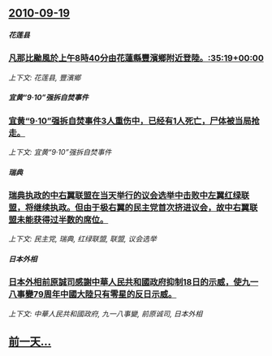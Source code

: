 ## [2010-09-19](/news/2010/09/19/index.md)

##### 花莲县
### [ 凡那比颱風於上午8時40分由花蓮縣豐濱鄉附近登陸。:35:19+00:00](/news/2010/09/19/凡那比颱風於上午8時40分由花蓮縣豐濱鄉附近登陸-35-19-00-00.md)
_上下文: 花莲县, 豐濱鄉_

##### 宜黄“9·10”强拆自焚事件
### [ 宜黄“9·10”强拆自焚事件3人重伤中，已经有1人死亡，尸体被当局抢走。](/news/2010/09/19/宜黄-9-10-强拆自焚事件3人重伤中-已经有1人死亡-尸体被当局抢走.md)
_上下文: 宜黄“9·10”强拆自焚事件_

##### 瑞典
### [ 瑞典执政的中右翼联盟在当天举行的议会选举中击败中左翼红绿联盟，将继续执政。但由于极右翼的民主党首次挤进议会，故中右翼联盟未能获得过半数的席位。](/news/2010/09/19/瑞典执政的中右翼联盟在当天举行的议会选举中击败中左翼红绿联盟-将继续执政-但由于极右翼的民主党首次挤进议会-故中右翼联.md)
_上下文: 民主党, 瑞典, 红绿联盟, 联盟, 议会选举_

##### 日本外相
### [ 日本外相前原誠司感謝中華人民共和國政府抑制18日的示威，使九一八事變79周年中國大陸只有零星的反日示威。](/news/2010/09/19/日本外相前原誠司感謝中華人民共和國政府抑制18日的示威-使九一八事變79周年中國大陸只有零星的反日示威.md)
_上下文: 中華人民共和國政府, 九一八事變, 前原诚司, 日本外相_

## [前一天...](/news/2010/09/16/index.md)

